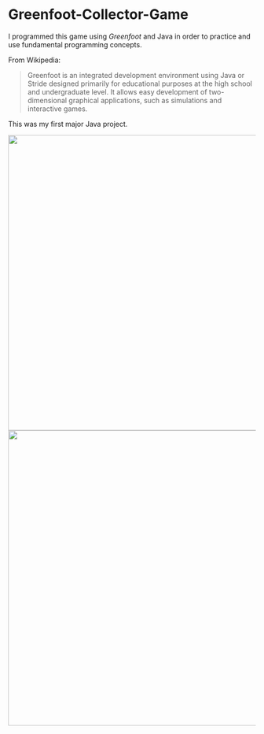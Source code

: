 # Greenfoot-Collector-Game

I programmed this game using *Greenfoot* and Java in order to practice and use fundamental programming concepts.

From Wikipedia:
> Greenfoot is an integrated development environment using Java or Stride designed primarily for educational purposes at the high school and undergraduate level. It allows easy development of two-dimensional graphical applications, such as simulations and interactive games.

This was my first major Java project.

<img src = "https://cdn.discordapp.com/attachments/515337357348569088/835648693758722068/68747470733a2f2f63646e2e646973636f72646170702e636f6d2f6174746163686d656e74732f3531353333373335373334.png" width = "600">

<img src = "https://cdn.discordapp.com/attachments/515337357348569088/835648555972296814/unknown.png" width = "600">
